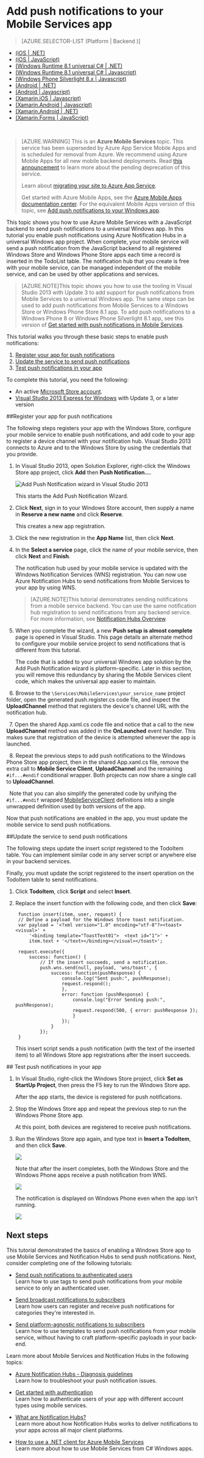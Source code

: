 <properties 
	pageTitle="Add push notifications to your universal Windows 8.1 app | Microsoft Azure" 
	description="Learn how to send push notifications to your universal Windows 8.1 app from your JavaScript backend mobile service using Azure Notification Hubs." 
	services="mobile-services,notification-hubs" 
	documentationCenter="windows" 
	authors="ggailey777" 
	manager="erikre" 
	editor=""/>

<tags 
	ms.service="mobile-services" 
	ms.workload="mobile" 
	ms.tgt_pltfrm="mobile-windows" 
	ms.devlang="dotnet" 
	ms.topic="article" 
	ms.date="07/21/2016" 
	ms.author="glenga"/>


# Add push notifications to your Mobile Services app

> [AZURE.SELECTOR-LIST (Platform | Backend )]
- [(iOS | .NET)](mobile-services-dotnet-backend-ios-get-started-push.md)
- [(iOS | JavaScript)](mobile-services-javascript-backend-ios-get-started-push.md)
- [(Windows Runtime 8.1 universal C# | .NET)](mobile-services-dotnet-backend-windows-universal-dotnet-get-started-push.md)
- [(Windows Runtime 8.1 universal C# | Javascript)](mobile-services-javascript-backend-windows-universal-dotnet-get-started-push.md)
- [(Windows Phone Silverlight 8.x | Javascript)](mobile-services-javascript-backend-windows-phone-get-started-push.md)
- [(Android | .NET)](mobile-services-dotnet-backend-android-get-started-push.md)
- [(Android | Javascript)](mobile-services-javascript-backend-android-get-started-push.md)
- [(Xamarin.iOS | Javascript)](../articles/partner-xamarin-mobile-services-ios-get-started-push.md)
- [(Xamarin.Android | Javascript)](../articles/partner-xamarin-mobile-services-android-get-started-push.md)
- [(Xamarin.Android | .NET)](mobile-services-dotnet-backend-xamarin-android-get-started-push.md)
- [(Xamarin.Forms | JavaScript)](../articles/partner-xamarin-mobile-services-xamarin-forms-get-started-push.md)

&nbsp;

>[AZURE.WARNING] This is an **Azure Mobile Services** topic.  This service has been superseded by Azure App Service Mobile Apps and is scheduled for removal from Azure.  We recommend using Azure Mobile Apps for all new mobile backend deployments.  Read [this announcement](https://azure.microsoft.com/blog/transition-of-azure-mobile-services/) to learn more about the pending deprecation of this service.  
> 
> Learn about [migrating your site to Azure App Service](https://azure.microsoft.com/en-us/documentation/articles/app-service-mobile-migrating-from-mobile-services/).
>
> Get started with Azure Mobile Apps, see the [Azure Mobile Apps documentation center](https://azure.microsoft.com/documentation/learning-paths/appservice-mobileapps/).
> For the equivalent Mobile Apps version of this topic, see [Add push notifications to your Windows app](../app-service-mobile/app-service-mobile-windows-store-dotnet-get-started-push.md).	
 
This topic shows you how to use Azure Mobile Services with a JavaScript backend to send push notifications to a universal Windows app. In this tutorial you enable push notifications using Azure Notification Hubs in a universal Windows app project. When complete, your mobile service will send a push notification from the JavaScript backend to all registered Windows Store and Windows Phone Store apps each time a record is inserted in the TodoList table. The notification hub that you create is free with your mobile service, can be managed independent of the mobile service, and can be used by other applications and services.

>[AZURE.NOTE]This topic shows you how to use the tooling in Visual Studio 2013 with Update 3 to add support for push notifications from Mobile Services to a universal Windows app. The same steps can be used to add push notifications from Mobile Services to a Windows Store or Windows Phone Store 8.1 app. To add push notifications to a Windows Phone 8 or Windows Phone Silverlight 8.1 app, see this version of [Get started with push notifications in Mobile Services](mobile-services-javascript-backend-windows-phone-get-started-push.md).

This tutorial walks you through these basic steps to enable push notifications:

1. [Register your app for push notifications](#register)
2. [Update the service to send push notifications](#update-service)
3. [Test push notifications in your app](#test)

To complete this tutorial, you need the following:

* An active [Microsoft Store account](http://go.microsoft.com/fwlink/p/?LinkId=280045).
* [Visual Studio 2013 Express for Windows](http://go.microsoft.com/fwlink/?LinkId=257546) with Update 3, or a later version

##<a id="register"></a>Register your app for push notifications

The following steps registers your app with the Windows Store, configure your mobile service to enable push notifications, and add code to your app to register a device channel with your notification hub. Visual Studio 2013 connects to Azure and to the Windows Store by using the credentials that you provide. 

1. In Visual Studio 2013, open Solution Explorer, right-click the Windows Store app project, click **Add** then **Push Notification...**. 

	![Add Push Notification wizard in Visual Studio 2013](./media/mobile-services-create-new-push-vs2013/mobile-add-push-notifications-vs2013.png)

	This starts the Add Push Notification Wizard.

2. Click **Next**, sign in to your Windows Store account, then supply a name in **Reserve a new name** and click **Reserve**.

	This creates a new app registration.

3. Click the new registration in the **App Name** list, then click **Next**.

4. In the **Select a service** page, click the name of your mobile service, then click **Next** and **Finish**. 

	The notification hub used by your mobile service is updated with the Windows Notification Services (WNS) registration. You can now use Azure Notification Hubs to send notifications from Mobile Services to your app by using WNS. 

	>[AZURE.NOTE]This tutorial demonstrates sending notifications from a mobile service backend. You can use the same notification hub registration to send notifications from any backend service. For more information, see [Notification Hubs Overview](http://msdn.microsoft.com/library/azure/jj927170.aspx).

5. When you complete the wizard, a new **Push setup is almost complete** page is opened in Visual Studio. This page details an alternate method to configure your mobile service project to send notifications that is different from this tutorial. 

	The code that is added to your universal Windows app solution by the Add Push Notification wizard is platform-specific. Later in this section, you will remove this redundancy by sharing the Mobile Services client code, which makes the universal app easier to maintain.  

<!-- URLs. -->
[Get started with Mobile Services]: /develop/mobile/tutorials/get-started/
[Get started with data]: /develop/mobile/tutorials/get-started-with-data-dotnet/

&nbsp;&nbsp;6. Browse to the `\Services\MobileServices\your_service_name` project folder, open the generated push.register.cs code file, and inspect the **UploadChannel** method that registers the device's channel URL with the notification hub.

&nbsp;&nbsp;7. Open the shared App.xaml.cs code file and notice that a call to the new **UploadChannel** method was added in the **OnLaunched** event handler. This makes sure that registration of the device is attempted whenever the app is launched.

&nbsp;&nbsp;8. Repeat the previous steps to add push notifications to the Windows Phone Store app project, then in the shared App.xaml.cs file, remove the extra call to **Mobile Service Client**, **UploadChannel** and the remaining `#if...#endif` conditional wrapper. Both projects can now share a single call to **UploadChannel**. 

&nbsp;&nbsp;Note that you can also simplify the generated code by unifying the `#if...#endif` wrapped [MobileServiceClient] definitions into a single  unwrapped definition used by both versions of the app.

Now that push notifications are enabled in the app, you must update the mobile service to send push notifications. 

##<a id="update-service"></a>Update the service to send push notifications

The following steps update the insert script registered to the TodoItem table. You can implement similar code in any server script or anywhere else in your backend services. 



Finally, you must update the script registered to the insert operation on the TodoItem table to send notifications.

1. Click **TodoItem**, click **Script** and select **Insert**. 

2. Replace the insert function with the following code, and then click **Save**:

		function insert(item, user, request) {
		// Define a payload for the Windows Store toast notification.
		var payload = '<?xml version="1.0" encoding="utf-8"?><toast><visual>' +    
		    '<binding template="ToastText01">  <text id="1">' +
		    item.text + '</text></binding></visual></toast>';
		
		request.execute({
		    success: function() {
		        // If the insert succeeds, send a notification.
		    	push.wns.send(null, payload, 'wns/toast', {
		            success: function(pushResponse) {
		                console.log("Sent push:", pushResponse);
						request.respond();
		                },              
		                error: function (pushResponse) {
		                    console.log("Error Sending push:", pushResponse);
							request.respond(500, { error: pushResponse });
		                    }
		                });
		            }
		        });
		}

	This insert script sends a push notification (with the text of the inserted item) to all Windows Store app registrations after the insert succeeds.



##<a id="test"></a> Test push notifications in your app


1. In Visual Studio, right-click the Windows Store project, click **Set as StartUp Project**, then press the F5 key to run the Windows Store app.
	
	After the app starts, the device is registered for push notifications.

2. Stop the Windows Store app and repeat the previous step to run the Windows Phone Store app.

	At this point, both devices are registered to receive push notifications.

3. Run the Windows Store app again, and type text in **Insert a TodoItem**, and then click **Save**.

   	![](./media/mobile-services-javascript-backend-windows-universal-test-push/mobile-quickstart-push1.png)

   	Note that after the insert completes, both the Windows Store and the Windows Phone apps receive a push notification from WNS.

   	![](./media/mobile-services-javascript-backend-windows-universal-test-push/mobile-quickstart-push2.png)

	The notification is displayed on Windows Phone even when the app isn't running.

   	![](./media/mobile-services-javascript-backend-windows-universal-test-push/mobile-quickstart-push5-wp8.png)


## <a name="next-steps"> </a>Next steps

This tutorial demonstrated the basics of enabling a Windows Store app to use Mobile Services and Notification Hubs to send push notifications. Next, consider completing one of the following tutorials:

+ [Send push notifications to authenticated users](mobile-services-javascript-backend-windows-store-dotnet-push-notifications-app-users.md)
	<br/>Learn how to use tags to send push notifications from your mobile service to only an authenticated user.

+ [Send broadcast notifications to subscribers](../notification-hubs/notification-hubs-windows-notification-dotnet-push-xplat-segmented-wns.md)
	<br/>Learn how users can register and receive push notifications for categories they're interested in.

+ [Send platform-agnostic notifications to subscribers](../notification-hubs/notification-hubs-aspnet-cross-platform-notification.md)
	<br/>Learn how to use templates to send push notifications from your mobile service, without having to craft platform-specific payloads in your back-end.

Learn more about Mobile Services and Notification Hubs in the following topics:

* [Azure Notification Hubs - Diagnosis guidelines](../notification-hubs/notification-hubs-push-notification-fixer.md)
	<br/>Learn how to troubleshoot your push notification issues.

* [Get started with authentication]
  <br/>Learn how to authenticate users of your app with different account types using mobile services.

* [What are Notification Hubs?]
  <br/>Learn more about how Notification Hubs works to deliver notifications to your apps across all major client platforms.

* [How to use a .NET client for Azure Mobile Services]
  <br/>Learn more about how to use Mobile Services from C# Windows apps.

<!-- Anchors. -->

<!-- Images. -->

<!-- URLs. -->
[Submit an app page]: http://go.microsoft.com/fwlink/p/?LinkID=266582
[My Applications]: http://go.microsoft.com/fwlink/p/?LinkId=262039
[Live SDK for Windows]: http://go.microsoft.com/fwlink/p/?LinkId=262253
[Get started with Mobile Services]: mobile-services-dotnet-backend-windows-store-dotnet-get-started.md
[Get started with authentication]: mobile-services-javascript-backend-windows-universal-dotnet-get-started-users.md

[Send push notifications to authenticated users]: mobile-services-javascript-backend-windows-store-dotnet-push-notifications-app-users.md

[What are Notification Hubs?]: ../notification-hubs-overview.md

[How to use a .NET client for Azure Mobile Services]: mobile-services-windows-dotnet-how-to-use-client-library.md
[MobileServiceClient]: http://go.microsoft.com/fwlink/p/?LinkId=302030
 